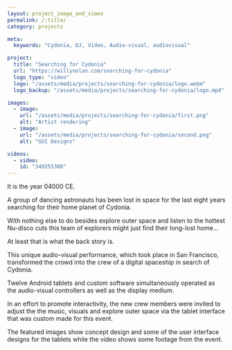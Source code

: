 ```yaml
---
layout: project_image_and_vimeo
permalink: /:title/
category: projects

meta:
  keywords: "Cydonia, DJ, Video, Audio-visual, audiovisual"

project:
  title: "Searching for Cydonia"
  url: "https://willynolan.com/searching-for-cydonia"
  logo_type: "video"
  logo: "/assets/media/projects/searching-for-cydonia/logo.webm"
  logo_backup: "/assets/media/projects/searching-for-cydonia/logo.mp4"

images:
  - image:
    url: "/assets/media/projects/searching-for-cydonia/first.png"
    alt: "Artist rendering"
  - image:
    url: "/assets/media/projects/searching-for-cydonia/second.png"
    alt: "GUI Designs"

videos:
  - video:
    id: "349255380"
---
```

<p>
It is the year 04000 CE. 
</p>

<p>
A group of dancing astronauts has been lost in space for the last eight years searching for their
home planet of Cydonia. 
</p>

<p>
With nothing else to do besides explore outer space and listen to the hottest Nu-disco cuts this team of explorers might
just find their long-lost home...
</p>

<p>
At least that is what the back story is. 
</p>

<p>
This unique audio-visual performance, which took place in San Francisco, transformed the crowd into the crew of 
a digital spaceship in search of Cydonia.
</p>

<p>
Twelve Android tablets and custom software simultaneously operated as the audio-visual controllers as well as the 
display medium.
</p>

<p>
In an effort to promote interactivity, the new crew members were invited to adjust the the music, visuals and explore outer space
via the tablet interface that was custom made for this event. 
</p>

<p>
The featured images show concept design and some of the user interface designs for the tablets while the video shows
some footage from the event.
</p>
